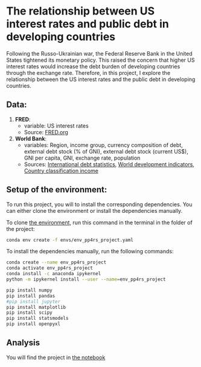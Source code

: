 # The relationship between US interest rates and public debt in developing countries

Following the Russo-Ukrainian war, the Federal Reserve Bank in the United States tightened its monetary policy. This raised the concern that higher US interest rates would increase the debt burden of developing countries through the exchange rate. Therefore, in this project, I explore the relationship between the US interest rates and the public debt in developing countries.

## Data:

1. **FRED**:
   - variable: US interest rates
   - Source: [FRED.org](https://fred.stlouisfed.org/series/FEDFUNDS)
2. **World Bank**:
   - variables: Region, income group, currency composition of debt, external debt stock (% of GNI), external debt stock (current US$), GNI per capita, GNI, exchange rate, population
   - Sources: [International debt statistics](https://databank.worldbank.org/source/international-debt-statistics#), [World development indicators](https://databank.worldbank.org/source/world-development-indicators), [Country classification income](https://blogs.worldbank.org/en/opendata/new-world-bank-group-country-classifications-income-level-fy24)
  
## Setup of the environment:

To run this project, you will to install the corresponding dependencies. You can either clone the environment or install the dependencies manually.

To clone [the environment](envs/env_pp4rs_project.yaml), run this command in the terminal in the folder of the project:

```bash
conda env create -f envs/env_pp4rs_project.yaml
```

To install the dependencies manually, run the following commands:

```bash
conda create --name env_pp4rs_project
conda activate env_pp4rs_project
conda install -c anaconda ipykernel
python -m ipykernel install --user --name=env_pp4rs_project

pip install numpy
pip install pandas
#pip install jupyter
pip install matplotlib
pip install scipy
pip install statsmodels
pip install openpyxl
```

## Analysis

You will find the project in [the notebook](https://github.com/maude04/pp4rs_project/blob/main/src/project_programming.ipynb)


